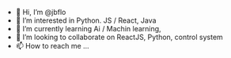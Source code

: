 - 👋 Hi, I’m @jbflo
- 👀 I’m interested in  Python. JS / React, Java
- 🌱 I’m currently learning Ai / Machin learning, 
- 💞️ I’m looking to collaborate on ReactJS, Python, control system
- 📫 How to reach me ...

<!---
jbflo/jbflo is a ✨ special ✨ repository because its `README.md` (this file) appears on your GitHub profile.
You can click the Preview link to take a look at your changes.
--->
